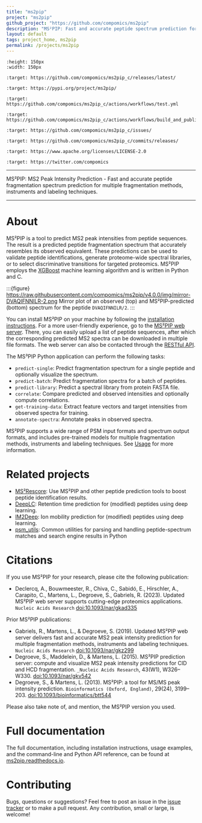 ```yaml
---
title: "ms2pip"
project: "ms2pip"
github_project: "https://github.com/compomics/ms2pip"
description: "MS²PIP: Fast and accurate peptide spectrum prediction for multiple fragmentation methods, instruments, and labeling techniques."
layout: default
tags: project_home, ms2pip
permalink: /projects/ms2pip
---
```


```{image} https://github.com/compomics/ms2pip_c/raw/releases/img/ms2pip_logo_1000px.png
:height: 150px
:width: 150px
```

```{image} https://img.shields.io/github/v/release/compomics/ms2pip_c?include_prereleases&style=flat-square
:target: https://github.com/compomics/ms2pip_c/releases/latest/
```

```{image} https://img.shields.io/pypi/v/ms2pip?style=flat-square
:target: https://pypi.org/project/ms2pip/
```

```{image} https://img.shields.io/github/actions/workflow/status/compomics/ms2pip_c/test.yml?branch=releases&label=tests&style=flat-square
:target: https://github.com/compomics/ms2pip_c/actions/workflows/test.yml
```

```{image} https://img.shields.io/github/actions/workflow/status/compomics/ms2pip_c/build_and_publish.yml?style=flat-square
:target: https://github.com/compomics/ms2pip_c/actions/workflows/build_and_publish.yml
```

```{image} https://img.shields.io/github/issues/compomics/ms2pip_c?style=flat-square
:target: https://github.com/compomics/ms2pip_c/issues/
```

```{image} https://img.shields.io/github/last-commit/compomics/ms2pip_c?style=flat-square
:target: https://github.com/compomics/ms2pip_c/commits/releases/
```

```{image} https://img.shields.io/github/license/compomics/ms2pip_c?style=flat-square
:target: https://www.apache.org/licenses/LICENSE-2.0
```

```{image} https://img.shields.io/twitter/follow/compomics?style=social
:target: https://twitter.com/compomics
```

______________________________________________________________________

MS²PIP: MS2 Peak Intensity Prediction - Fast and accurate peptide fragmentation
spectrum prediction for multiple fragmentation methods, instruments and labeling techniques.

______________________________________________________________________

# About

MS²PIP is a tool to predict MS2 peak intensities from peptide sequences. The result is a predicted
peptide fragmentation spectrum that accurately resembles its observed equivalent. These predictions
can be used to validate peptide identifications, generate proteome-wide spectral libraries, or to
select discriminative transitions for targeted proteomics. MS²PIP employs the
[XGBoost](https://xgboost.readthedocs.io/en/stable/) machine learning algorithm and is written in
Python and C.

:::{figure} https://raw.githubusercontent.com/compomics/ms2pip/v4.0.0/img/mirror-DVAQIFNNILR-2.png
Mirror plot of an observed (top) and MS²PIP-predicted (bottom) spectrum for the peptide
`DVAQIFNNILR/2`.
:::

You can install MS²PIP on your machine by following the
[installation instructions](https://ms2pip.readthedocs.io/en/latest/installation/). For a more
user-friendly experience, go to the [MS²PIP web server](https://iomics.ugent.be/ms2pip). There,
you can easily upload a list of peptide sequences, after which the corresponding predicted MS2
spectra can be downloaded in multiple file formats. The web server can also be contacted through
the [RESTful API](https://iomics.ugent.be/ms2pip/api/).

The MS³PIP Python application can perform the following tasks:

- `predict-single`: Predict fragmentation spectrum for a single peptide and optionally visualize
  the spectrum.
- `predict-batch`: Predict fragmentation spectra for a batch of peptides.
- `predict-library`: Predict a spectral library from protein FASTA file.
- `correlate`: Compare predicted and observed intensities and optionally compute correlations.
- `get-training-data`: Extract feature vectors and target intensities from observed spectra for
  training.
- `annotate-spectra`: Annotate peaks in observed spectra.

MS²PIP supports a wide range of PSM input formats and spectrum output formats, and includes
pre-trained models for multiple fragmentation methods, instruments and labeling techniques. See
[Usage](https://ms2pip.readthedocs.io/en/latest/usage) for more information.

# Related projects

- [MS²Rescore](/projects/ms2rescore): Use MS²PIP and other peptide prediction
  tools to boost peptide identification results.
- [DeepLC](/projects/deeplc/): Retention time prediction for (modified)
  peptides using deep learning.
- [IM2Deep](/projects/im2deep): Ion mobility prediction for (modified)
  peptides using deep learning.
- [psm_utils](/projects/psm_utils): Common utilities for parsing and handling
  peptide-spectrum matches and search engine results in Python

# Citations

If you use MS²PIP for your research, please cite the following publication:

- Declercq, A., Bouwmeester, R., Chiva, C., Sabidó, E., Hirschler, A., Carapito, C., Martens, L.,
  Degroeve, S., Gabriels, R. (2023). Updated MS²PIP web server supports cutting-edge proteomics
  applications. `Nucleic Acids Research` [doi:10.1093/nar/gkad335](https://doi.org/10.1093/nar/gkad335)

Prior MS²PIP publications:

- Gabriels, R., Martens, L., & Degroeve, S. (2019). Updated MS²PIP web server
  delivers fast and accurate MS2 peak intensity prediction for multiple
  fragmentation methods, instruments and labeling techniques. `Nucleic Acids
  Research` [doi:10.1093/nar/gkz299](https://doi.org/10.1093/nar/gkz299)
- Degroeve, S., Maddelein, D., & Martens, L. (2015). MS²PIP prediction server:
  compute and visualize MS2 peak intensity predictions for CID and HCD
  fragmentation. `_Nucleic Acids Research`, 43(W1), W326–W330.
  [doi:10.1093/nar/gkv542](https://doi.org/10.1093/nar/gkv542)
- Degroeve, S., & Martens, L. (2013). MS²PIP: a tool for MS/MS peak intensity
  prediction. `Bioinformatics (Oxford, England)`, 29(24), 3199–203.
  [doi:10.1093/bioinformatics/btt544](https://doi.org/10.1093/bioinformatics/btt544)

Please also take note of, and mention, the MS²PIP version you used.

# Full documentation

The full documentation, including installation instructions, usage examples,
and the command-line and Python API reference, can be found at
[ms2pip.readthedocs.io](https://ms2pip.readthedocs.io).

# Contributing

Bugs, questions or suggestions? Feel free to post an issue in the
[issue tracker](https://github.com/compomics/ms2pip/issues/) or to make a pull
request. Any contribution, small or large, is welcome!
